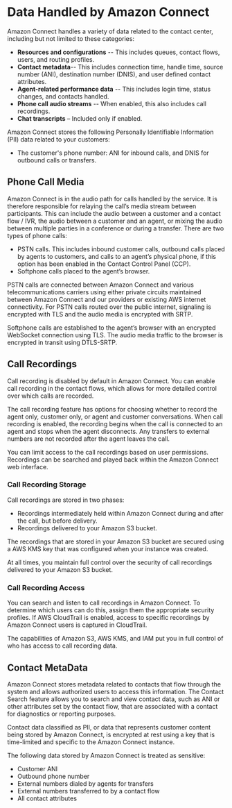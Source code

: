 # Data Handled by Amazon Connect<a name="data-handled-by-connect"></a>

Amazon Connect handles a variety of data related to the contact center, including but not limited to these categories:
+ **Resources and configurations** \-\- This includes queues, contact flows, users, and routing profiles\.
+ **Contact metadata**\-\- This includes connection time, handle time, source number \(ANI\), destination number \(DNIS\), and user defined contact attributes\.
+ **Agent\-related performance data** \-\- This includes login time, status changes, and contacts handled\.
+ **Phone call audio streams** \-\- When enabled, this also includes call recordings\.
+ **Chat transcripts** – Included only if enabled\.

Amazon Connect stores the following Personally Identifiable Information \(PII\) data related to your customers:
+ The customer's phone number: ANI for inbound calls, and DNIS for outbound calls or transfers\.

## Phone Call Media<a name="phone-call-media-handling"></a>

Amazon Connect is in the audio path for calls handled by the service\. It is therefore responsible for relaying the call’s media stream between participants\. This can include the audio between a customer and a contact flow / IVR, the audio between a customer and an agent, or mixing the audio between multiple parties in a conference or during a transfer\. There are two types of phone calls:
+ PSTN calls\. This includes inbound customer calls, outbound calls placed by agents to customers, and calls to an agent’s physical phone, if this option has been enabled in the Contact Control Panel \(CCP\)\.
+ Softphone calls placed to the agent’s browser\.

PSTN calls are connected between Amazon Connect and various telecommunications carriers using either private circuits maintained between Amazon Connect and our providers or existing AWS internet connectivity\. For PSTN calls routed over the public internet, signaling is encrypted with TLS and the audio media is encrypted with SRTP\.

Softphone calls are established to the agent’s browser with an encrypted WebSocket connection using TLS\. The audio media traffic to the browser is encrypted in transit using DTLS\-SRTP\.

## Call Recordings<a name="call-recording-handling"></a>

Call recording is disabled by default in Amazon Connect\. You can enable call recording in the contact flows, which allows for more detailed control over which calls are recorded\. 

The call recording feature has options for choosing whether to record the agent only, customer only, or agent and customer conversations\. When call recording is enabled, the recording begins when the call is connected to an agent and stops when the agent disconnects\. Any transfers to external numbers are not recorded after the agent leaves the call\.

You can limit access to the call recordings based on user permissions\. Recordings can be searched and played back within the Amazon Connect web interface\.

### Call Recording Storage<a name="call-recording-storage"></a>

Call recordings are stored in two phases:
+ Recordings intermediately held within Amazon Connect during and after the call, but before delivery\.
+ Recordings delivered to your Amazon S3 bucket\.

The recordings that are stored in your Amazon S3 bucket are secured using a AWS KMS key that was configured when your instance was created\. 

At all times, you maintain full control over the security of call recordings delivered to your Amazon S3 bucket\.

### Call Recording Access<a name="call-recording-access"></a>

You can search and listen to call recordings in Amazon Connect\. To determine which users can do this, assign them the appropriate security profiles\. If AWS CloudTrail is enabled, access to specific recordings by Amazon Connect users is captured in CloudTrail\. 

The capabilities of Amazon S3, AWS KMS, and IAM put you in full control of who has access to call recording data\.

## Contact MetaData<a name="contact-metadata"></a>

Amazon Connect stores metadata related to contacts that flow through the system and allows authorized users to access this information\. The Contact Search feature allows you to search and view contact data, such as ANI or other attributes set by the contact flow, that are associated with a contact for diagnostics or reporting purposes\. 

Contact data classified as PII, or data that represents customer content being stored by Amazon Connect, is encrypted at rest using a key that is time\-limited and specific to the Amazon Connect instance\.

The following data stored by Amazon Connect is treated as sensitive:
+ Customer ANI
+ Outbound phone number
+ External numbers dialed by agents for transfers
+ External numbers transferred to by a contact flow
+ All contact attributes